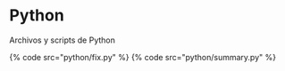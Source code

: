 # Python
Archivos y scripts de Python

{% code src="python/fix.py" %}
{% code src="python/summary.py" %}
